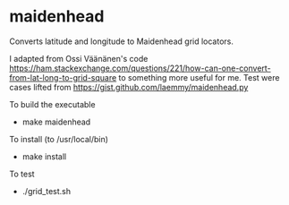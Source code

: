 # maidenhead

Converts latitude and longitude to Maidenhead grid locators.

I adapted from Ossi Väänänen's code https://ham.stackexchange.com/questions/221/how-can-one-convert-from-lat-long-to-grid-square to something more useful for me.
Test were cases lifted from https://gist.github.com/laemmy/maidenhead.py

To build the executable
  - make maidenhead

To install (to /usr/local/bin)
  - make install

To test
  - ./grid_test.sh
